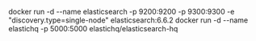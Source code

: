 docker run -d --name elasticsearch -p 9200:9200 -p 9300:9300 -e "discovery.type=single-node" elasticsearch:6.6.2
docker run -d --name elastichq -p 5000:5000 elastichq/elasticsearch-hq